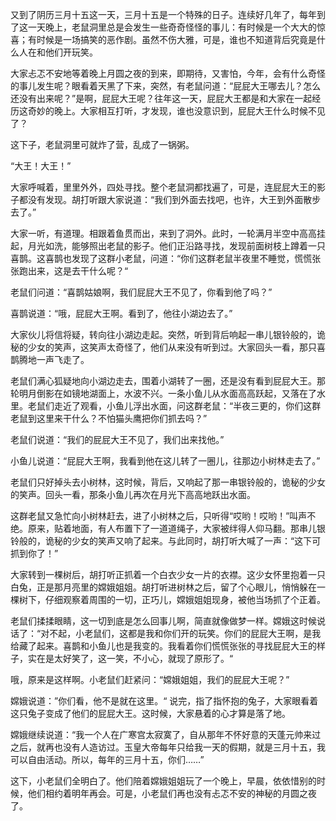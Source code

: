 又到了阴历三月十五这一天，三月十五是一个特殊的日子。连续好几年了，每年到了这一天晚上，老鼠洞里总是会发生一些奇奇怪怪的事儿：有时候是一个大大的惊喜；有时候是一场搞笑的恶作剧。虽然不伤大雅，可是，谁也不知道背后究竟是什么人在和他们开玩笑。

大家忐忑不安地等着晚上月圆之夜的到来，即期待，又害怕，今年，会有什么奇怪的事儿发生呢？眼看着天黑了下来，突然，有老鼠问道：“屁屁大王哪去儿？怎么还没有出来呢？”是啊，屁屁大王呢？往年这一天，屁屁大王都是和大家在一起经历这奇妙的晚上。大家相互打听，才发现，谁也没意识到，屁屁大王什么时候不见了？

这下子，老鼠洞里可就炸了营，乱成了一锅粥。

“大王！大王！”

大家呼喊着，里里外外，四处寻找。整个老鼠洞都找遍了，可是，连屁屁大王的影子都没有发现。胡打听跟大家说道：“我们到外面去找吧，也许，大王到外面散步去了。”

大家一听，有道理。相跟着鱼贯而出，来到了洞外。此时，一轮满月半空中高高挂起，月光如洗，能够照出老鼠的影子。他们正沿路寻找，发现前面树枝上蹲着一只喜鹊。这喜鹊也发现了这群小老鼠，问道：“你们这群老鼠半夜里不睡觉，慌慌张张跑出来，这是去干什么呢？“

老鼠们问道：“喜鹊姑娘啊，我们屁屁大王不见了，你看到他了吗？”

喜鹊说道：“哦，屁屁大王啊。看到了，他往小湖边去了。”

大家伙儿将信将疑，转向往小湖边走起。突然，听到背后响起一串儿银铃般的，诡秘的少女的笑声，这笑声太奇怪了，他们从来没有听到过。大家回头一看，那只喜鹊腾地一声飞走了。

老鼠们满心狐疑地向小湖边走去，围着小湖转了一圈，还是没有看到屁屁大王。那轮明月倒影在如镜地湖面上，水波不兴。一条小鱼儿从水面高高跃起，又落在了水里。老鼠们走近了观看，小鱼儿浮出水面，问这群老鼠：“半夜三更的，你们这群老鼠到这里来干什么？不怕猫头鹰把你们抓去吗？”

老鼠们说道：“我们的屁屁大王不见了，我们出来找他。”

小鱼儿说道：“屁屁大王啊，我看到他在这儿转了一圈儿，往那边小树林走去了。”

老鼠们只好掉头去小树林，这时候，背后，又响起了那一串银铃般的，诡秘的少女的笑声。回头一看，那条小鱼儿再次在月光下高高地跃出水面。

这群老鼠又急忙向小树林赶去，进了小树林之后，只听得“哎哟！哎哟！”叫声不绝。原来，贴着地面，有人布置下了一道道绳子，大家被绊得人仰马翻。那串儿银铃般的，诡秘的少女的笑声又响了起来。与此同时，胡打听大喊了一声：“这下可抓到你了！”

大家转到一棵树后，胡打听正抓着一个白衣少女一片的衣襟。这少女怀里抱着一只白兔，正是那月亮里的嫦娥姐姐。胡打听进树林之后，留了个心眼儿，悄悄躲在一棵树下，仔细观察着周围的一切，正巧儿，嫦娥姐姐现身，被他当场抓了个正着。

老鼠们揉揉眼睛，这一切到底是怎么回事儿啊，简直就像做梦一样。嫦娥这时候说话了：“对不起，小老鼠们，这都是我和你们开的玩笑。你们的屁屁大王啊，是我给藏了起来。喜鹊和小鱼儿也是我变的。我看着你们慌慌张张的寻找屁屁大王的样子，实在是太好笑了，这一笑，不小心，就现了原形了。“

哦，原来是这样啊。小老鼠们赶紧问：“嫦娥姐姐，我们的屁屁大王呢？”

嫦娥说道：”你们看，他不是就在这里。“ 说完，指了指怀抱的兔子，大家眼看着这只兔子变成了他们的屁屁大王。这时候，大家悬着的心才算是落了地。

嫦娥继续说道：“我一个人在广寒宫太寂寞了，自从那年不怀好意的天蓬元帅来过之后，就再也没有人造访过。玉皇大帝每年只给我一天的假期，就是三月十五，我可以自由活动。所以，每年的三月十五，你们……”

这下，小老鼠们全明白了。他们陪着嫦娥姐姐玩了一个晚上，早晨，依依惜别的时候，他们相约着明年再会。可是，小老鼠们再也没有忐忑不安的神秘的月圆之夜了。

